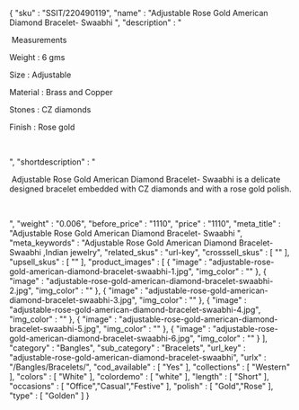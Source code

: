 {
  "sku" : "SSIT/220490119",
  "name" : "Adjustable Rose Gold American Diamond Bracelet- Swaabhi ",
  "description" : "<p>&nbsp;Measurements</p> <p>Weight : 6 gms</p> <p>Size : Adjustable</p> <p>Material : Brass and Copper</p> <p>Stones : CZ diamonds</p> <p>Finish : Rose gold</p> <p>&nbsp;</p>",
  "shortdescription" : "<p>&nbsp;Adjustable Rose Gold American Diamond Bracelet- Swaabhi&nbsp;is a delicate designed bracelet embedded with CZ diamonds and with a rose gold polish.</p> <p>&nbsp;</p>",
  "weight" : "0.006",
  "before_price" : "1110",
  "price" : "1110",
  "meta_title" : "Adjustable Rose Gold American Diamond Bracelet- Swaabhi ",
  "meta_keywords" : "Adjustable Rose Gold American Diamond Bracelet- Swaabhi ,Indian jewelry",
  "related_skus" : "url-key",
  "crosssell_skus" : [ "" ],
  "upsell_skus" : [ "" ],
  "product_images" : [ {
    "image" : "adjustable-rose-gold-american-diamond-bracelet-swaabhi-1.jpg",
    "img_color" : ""
  }, {
    "image" : "adjustable-rose-gold-american-diamond-bracelet-swaabhi-2.jpg",
    "img_color" : ""
  }, {
    "image" : "adjustable-rose-gold-american-diamond-bracelet-swaabhi-3.jpg",
    "img_color" : ""
  }, {
    "image" : "adjustable-rose-gold-american-diamond-bracelet-swaabhi-4.jpg",
    "img_color" : ""
  }, {
    "image" : "adjustable-rose-gold-american-diamond-bracelet-swaabhi-5.jpg",
    "img_color" : ""
  }, {
    "image" : "adjustable-rose-gold-american-diamond-bracelet-swaabhi-6.jpg",
    "img_color" : ""
  } ],
  "category" : "Bangles",
  "sub_category" : "Bracelets",
  "url_key" : "adjustable-rose-gold-american-diamond-bracelet-swaabhi",
  "urlx" : "/Bangles/Bracelets/",
  "cod_available" : [ "Yes" ],
  "collections" : [ "Western" ],
  "colors" : [ "White" ],
  "colordemo" : [ "white" ],
  "length" : [ "Short" ],
  "occasions" : [ "Office","Casual","Festive" ],
  "polish" : [ "Gold","Rose" ],
  "type" : [ "Golden" ]
}